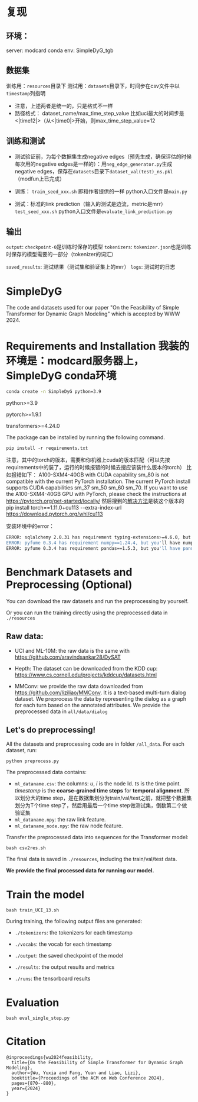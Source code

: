 # 复现
## 环境： 
server: modcard
conda env: SimpleDyG_tgb

## 数据集
训练用：`resources`目录下
测试用：`datasets`目录下，时间步在csv文件中以`timestamp`列指明
- 注意，上述两者是统一的，只是格式不一样
- 路径格式： dataset_name/max_time_step_value 比如uci最大的时间步是<|time12|>（从<|time0|>开始，则max_time_step_value=12

## 训练和测试
- 测试验证前，为每个数据集生成negative edges（预先生成，确保评估的时候每次用的negative edges是一样的）：用`neg_edge_generator.py`生成negative edges，保存在`datasets`目录下`dataset_val(test)_ns.pkl`（modfun上已完成）

- 训练：
`train_seed_xxx.sh` 即和作者提供的一样
python入口文件是`main.py`

- 测试：标准的link prediction（输入的测试是边流，metric是mrr）
`test_seed_xxx.sh`
python入口文件是`evaluate_link_prediction.py`

## 输出
`output`: `checkpoint-0`是训练时保存的模型
`tokenizers`: `tokenizer.json`也是训练时保存的模型需要的一部分（tokenizer的词汇）

`saved_results`: 测试结果（测试集和验证集上的mrr）
`logs`: 测试时的日志

# SimpleDyG

The code and datasets used for our paper "On the Feasibility of Simple Transformer for Dynamic Graph Modeling" which is accepted by WWW 2024.

# Requirements and Installation 我装的环境是：modcard服务器上，SimpleDyG conda环境

```bash
conda create -n SimpleDyG python=3.9
```

python>=3.9

pytorch>=1.9.1

transformers>=4.24.0

The package can be installed by running the following command.

`pip install -r requirements.txt`

注意，其中的torch的版本，需要和你机器上cuda的版本匹配（可以先按requirements中的装了，运行的时候报错的时候去搜应该装什么版本的torch）
比如报错如下：
A100-SXM4-40GB with CUDA capability sm_80 is not compatible with the current PyTorch installation.
The current PyTorch install supports CUDA capabilities sm_37 sm_50 sm_60 sm_70.
If you want to use the A100-SXM4-40GB GPU with PyTorch, please check the instructions at https://pytorch.org/get-started/locally/
然后搜到的[解决方法](https://github.com/acids-ircam/RAVE/discussions/123)是装这个版本的
pip install torch==1.11.0+cu113 --extra-index-url https://download.pytorch.org/whl/cu113

安装环境中的error：
```bash
ERROR: sqlalchemy 2.0.31 has requirement typing-extensions>=4.6.0, but you'll have typing-extensions 4.5.0 which is incompatible.
ERROR: pyfume 0.3.4 has requirement numpy==1.24.4, but you'll have numpy 1.24.3 which is incompatible.
ERROR: pyfume 0.3.4 has requirement pandas==1.5.3, but you'll have pandas 2.0.1 which is incompatible.
```


# Benchmark Datasets and Preprocessing (Optional)

You can download the raw datasets and run the preprocessing by yourself. 

Or you can run the training directly using the preprocessed data in `./resources`

## Raw data:

- UCI and  ML-10M: the raw data is the same with  https://github.com/aravindsankar28/DySAT

- Hepth: The dataset can be downloaded from the KDD cup:  https://www.cs.cornell.edu/projects/kddcup/datasets.html

- MMConv: we provide the raw data downloaded from https://github.com/liziliao/MMConv. It is a text-based multi-turn dialog dataset. We preprocess the data by representing the dialog as a graph for each turn based on the annotated attributes. We provide the preprocessed data in `all/data/dialog`

## Let's do preprocessing!  

All the datasets and preprocessing code are in folder `/all_data`. For each dataset, run:

`python preprocess.py ` 


The preprocessed data contains:

- `ml_dataname.csv`: the columns: *u*, *i* is the node Id. *ts* is the time point. *timestamp* is the **coarse-grained time steps** for **temporal alignment**.
所以划分大的time step，是在数据集划分为train/val/test之前，就把整个数据集划分为T个time step了，然后用最后一个time step做测试集，倒数第二个做验证集
- `ml_dataname.npy`: the raw link feature. 
- `ml_dataname_node.npy`: the raw node feature. 

Transfer the preprocessed data into sequences for the Transformer model: 

`bash csv2res.sh`

The final data is saved in  `./resources`, including the train/val/test data.

**We provide the final processed data for running our model.**

# Train the model 

`bash train_UCI_13.sh`

During training, the following output files are generated:

- `./tokenizers`: the tokenizers for each timestamp

- `./vocabs`: the vocab for each timestamp

- `./output`: the saved checkpoint of the model

- `./results`: the output results and metrics 

- `./runs`: the tensorboard results


# Evaluation 

`bash eval_single_step.py`

# Citation
```
@inproceedings{wu2024feasibility,
  title={On the Feasibility of Simple Transformer for Dynamic Graph Modeling},
  author={Wu, Yuxia and Fang, Yuan and Liao, Lizi},
  booktitle={Proceedings of the ACM on Web Conference 2024},
  pages={870--880},
  year={2024}
}

```

